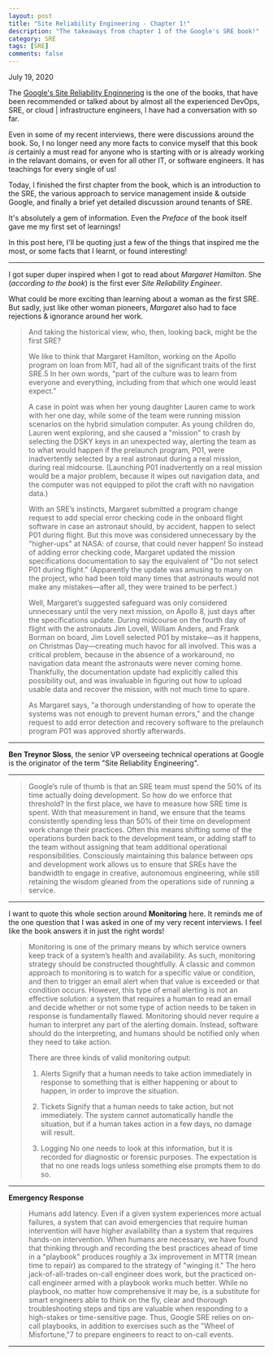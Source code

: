 ```yaml
---
layout: post
title: "Site Reliability Engineering - Chapter 1!"
description: "The takeaways from chapter 1 of the Google's SRE book!"
category: SRE
tags: [SRE]
comments: false
---
```


July 19, 2020

The [Google's Site Reliability Enginnering](https://landing.google.com/sre/sre-book/toc/index.html) is the one of the books, that have been recommended or talked about by almost all the experienced DevOps, SRE, or cloud | infrastructure engineers, I have had a conversation with so far.

Even in some of my recent interviews, there were discussions around the book. So, I no longer need any more facts to convice myself that this book *is* certainly a must read for anyone who is starting with or is already working in the relavant domains, or even for all other IT, or software engineers. It has teachings for every single of us!

Today, I finished the first chapter from the book, which is an introduction to the SRE, the various approach to service management inside & outside Google, and finally a brief yet detailed discussion around tenants of SRE.

It's absolutely a gem of information. Even the *Preface* of the book itself gave me my first set of learnings!

In this post here, I'll be quoting just a few of the things that inspired me the most, or some facts that I learnt, or found interesting!

---

I got super duper inspired when I got to read about *Margaret Hamilton*. She (*according to the book*) is the first ever *Site Reliability Engineer*.

What could be more exciting than learning about a woman as the first SRE. But sadly, just like other woman pioneers, *Margaret* also had to face rejections & ignorance around her work.

>And taking the historical view, who, then, looking back, might be the first SRE?
>
>We like to think that Margaret Hamilton, working on the Apollo program on loan from MIT, had all of the significant traits of the first SRE.5 In her own words, "part of the culture was to learn from everyone and everything, including from that which one would least expect."
>
>A case in point was when her young daughter Lauren came to work with her one day, while some of the team were running mission scenarios on the hybrid simulation computer. As young children do, Lauren went exploring, and she caused a "mission" to crash by selecting the DSKY keys in an unexpected way, alerting the team as to what would happen if the prelaunch program, P01, were inadvertently selected by a real astronaut during a real mission, during real midcourse. (Launching P01 inadvertently on a real mission would be a major problem, because it wipes out navigation data, and the computer was not equipped to pilot the craft with no navigation data.)
>
>With an SRE’s instincts, Margaret submitted a program change request to add special error checking code in the on­board flight software in case an astronaut should, by accident, happen to select P01 during flight. But this move was considered unnecessary by the "higher-ups" at NASA: of course, that could never happen! So instead of adding error checking code, Margaret updated the mission specifications documentation to say the equivalent of "Do not select P01 during flight." (Apparently the update was amusing to many on the project, who had been told many times that astronauts would not make any mistakes—after all, they were trained to be perfect.)
>
>Well, Margaret’s suggested safeguard was only considered unnecessary until the very next mission, on Apollo 8, just days after the specifications update. During midcourse on the fourth day of flight with the astronauts Jim Lovell, William Anders, and Frank Borman on board, Jim Lovell selected P01 by mistake—as it happens, on Christmas Day—creating much havoc for all involved. This was a critical problem, because in the absence of a workaround, no navigation data meant the astronauts were never coming home. Thankfully, the documentation update had explicitly called this possibility out, and was invaluable in figuring out how to upload usable data and recover the mission, with not much time to spare.
>
>As Margaret says, "a thorough understanding of how to operate the systems was not enough to prevent human errors," and the change request to add error detection and recovery software to the prelaunch program P01 was approved shortly afterwards.

---

**Ben Treynor Sloss**, the senior VP overseeing technical operations at Google is the originator of the term "Site Reliability Engineering".

---

>Google’s rule of thumb is that an SRE team must spend the 50% of its time actually doing development. So how do we enforce that threshold? In the first place, we have to measure how SRE time is spent. With that measurement in hand, we ensure that the teams consistently spending less than 50% of their time on development work change their practices. Often this means shifting some of the operations burden back to the development team, or adding staff to the team without assigning that team additional operational responsibilities. Consciously maintaining this balance between ops and development work allows us to ensure that SREs have the bandwidth to engage in creative, autonomous engineering, while still retaining the wisdom gleaned from the operations side of running a service.

---

I want to quote this whole section around **Monitoring** here. It reminds me of the one question that I was asked in one of my very recent interviews. I feel like the book answers it in just the right words!

>Monitoring is one of the primary means by which service owners keep track of a system’s health and availability. As such, monitoring strategy should be constructed thoughtfully. A classic and common approach to monitoring is to watch for a specific value or condition, and then to trigger an email alert when that value is exceeded or that condition occurs. However, this type of email alerting is not an effective solution: a system that requires a human to read an email and decide whether or not some type of action needs to be taken in response is fundamentally flawed. Monitoring should never require a human to interpret any part of the alerting domain. Instead, software should do the interpreting, and humans should be notified only when they need to take action.
>
>There are three kinds of valid monitoring output:
>
> 1. Alerts
Signify that a human needs to take action immediately in response to something that is either happening or about to happen, in order to improve the situation.
>
> 2. Tickets
>Signify that a human needs to take action, but not immediately. The system cannot automatically handle the situation, but if a human takes action in a few days, no damage will result.
>
> 3. Logging
>No one needs to look at this information, but it is recorded for diagnostic or forensic purposes. The expectation is that no one reads logs unless something else prompts them to do so.

---

**Emergency Response**

>Humans add latency. Even if a given system experiences more actual failures, a system that can avoid emergencies that require human intervention will have higher availability than a system that requires hands-on intervention. When humans are necessary, we have found that thinking through and recording the best practices ahead of time in a "playbook" produces roughly a 3x improvement in MTTR (mean time to repair) as compared to the strategy of "winging it." The hero jack-of-all-trades on-call engineer does work, but the practiced on-call engineer armed with a playbook works much better. While no playbook, no matter how comprehensive it may be, is a substitute for smart engineers able to think on the fly, clear and thorough troubleshooting steps and tips are valuable when responding to a high-stakes or time-sensitive page. Thus, Google SRE relies on on-call playbooks, in addition to exercises such as the "Wheel of Misfortune,"7 to prepare engineers to react to on-call events.

---


